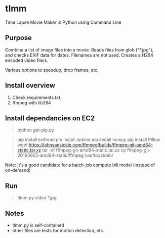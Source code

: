 # tlmm
Time Lapse Movie Maker in Python using Command Line

## Purpose

Combine a list of image files into a movie. Reads files from glob ("\*.jpg"), and checks EXIF data for dates. Filenames are not used. Creates a H264 encoded video file/s. 

Various options to speedup, drop frames, etc. 

## Install overview

1. Check requirements.txt.
2. ffmpeg with lib264

## Install dependancies on EC2

>python get-pip.py

>pip install exifread
>pip install nptime
>pip install numpy
>pip install Pillow
>wget https://johnvansickle.com/ffmpeg/builds/ffmpeg-git-amd64-static.tar.xz
>tar -xf ffmpeg-git-amd64-static.tar.xz
>cp ffmpeg-git-20190605-amd64-static/ffmpeg /usr/local/bin/

Note: It's a good candidate for a batch-job compute bill model (instead of on-demand)

## Run

>tlmm.py video *.jpg

## Notes

- tlmm.py is self-contained
- other files are tests for motion detection, etc.
